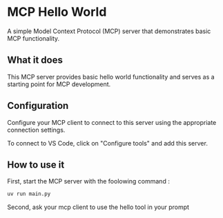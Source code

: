 # MCP Hello World

A simple Model Context Protocol (MCP) server that demonstrates basic MCP functionality.

## What it does

This MCP server provides basic hello world functionality and serves as a starting point for MCP development.

## Configuration

Configure your MCP client to connect to this server using the appropriate connection settings.

To connect to VS Code, click on "Configure tools" and add this server.

## How to use it

First, start the MCP server with the foolowing command :

```bash
uv run main.py
```

Second, ask your mcp client to use the hello tool in your prompt
